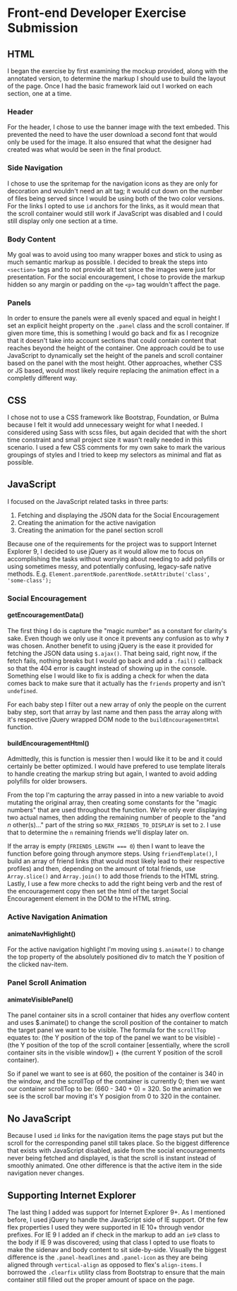 # Front-end Developer Exercise Submission

## HTML

I began the exercise by first examining the mockup provided, along with the annotated version, to determine the markup I should use to build the layout of the page. Once I had the basic framework laid out I worked on each section, one at a time.

### Header

For the header, I chose to use the banner image with the text embeded. This prevented the need to have the user download a second font that would only be used for the image. It also ensured that what the designer had created was what would be seen in the final product.

### Side Navigation

I chose to use the spritemap for the navigation icons as they are only for decoration and wouldn't need an alt tag; it would cut down on the number of files being served since I would be using both of the two color versions. For the links I opted to use `id` anchors for the links, as it would mean that the scroll container would still work if JavaScript was disabled and I could still display only one section at a time.

### Body Content

My goal was to avoid using too many wrapper boxes and stick to using as much semantic markup as possible. I decided to break the steps into `<section>` tags and to not provide alt text since the images were just for presentation. For the social encouragement, I chose to provide the markup hidden so any margin or padding on the `<p>` tag wouldn't affect the page.

### Panels

In order to ensure the panels were all evenly spaced and equal in height I set an explicit height property on the `.panel` class and the scroll container. If given more time, this is something I would go back and fix as I recognize that it doesn't take into account sections that could contain content that reaches beyond the height of the container. One approach could be to use JavaScript to dynamically set the height of the panels and scroll container based on the panel with the most height. Other approaches, whether CSS or JS based, would most likely require replacing the animation effect in a completly different way.

## CSS

I chose not to use a CSS framework like Bootstrap, Foundation, or Bulma because I felt it would add unnecessary weight for what I needed. I considered using Sass with scss files, but again decided that with the short time constraint and small project size it wasn't really needed in this scenario. I used a few CSS comments for my own sake to mark the various groupings of styles and I tried to keep my selectors as minimal and flat as possible.

## JavaScript

I focused on the JavaScript related tasks in three parts:

1. Fetching and displaying the JSON data for the Social Encouragement
2. Creating the animation for the active navigation
3. Creating the animation for the panel section scroll

Because one of the requirements for the project was to support Internet Explorer 9, I decided to use jQuery as it would allow me to focus on accomplishing the tasks without worrying about needing to add polyfills or using sometimes messy, and potentially confusing, legacy-safe native methods. E.g. `Element.parentNode.parentNode.setAttribute('class', 'some-class');`

### Social Encouragement

#### getEncouragementData()

The first thing I do is capture the "magic number" as a constant for clarity's sake. Even though we only use it once it prevents any confusion as to why **`7`** was chosen. Another benefit to using jQuery is the ease it provided for fetching the JSON data using `$.ajax()`. That being said, right now, if the fetch fails, nothing breaks but I would go back and add a `.fail()` callback so that the 404 error is caught instead of showing up in the console. Something else I would like to fix is adding a check for when the data comes back to make sure that it actually has the `friends` property and isn't `undefined`.

For each baby step I filter out a new array of only the people on the current baby step, sort that array by last name and then pass the array along with it's respective jQuery wrapped DOM node to the `buildEncouragementHtml` function.

#### buildEncouragementHtml()

Admittedly, this is function is messier then I would like it to be and it could certainly be better optimized. I would have prefered to use template literals to handle creating the markup string but again, I wanted to avoid adding polyfills for older browsers.

From the top I'm capturing the array passed in into a new variable to avoid mutating the original array, then creating some constants for the "magic numbers" that are used throughout the function. We're only ever displaying two actual names, then adding the remaining number of people to the "and _n_ other(s)..." part of the string so `MAX_FRIENDS_TO_DISPLAY` is set to `2`. I use that to determine the `n` remaining friends we'll display later on.

If the array is empty (`FRIENDS_LENGTH === 0`) then I want to leave the function before going through anymore steps. Using `friendTemplate()`, I build an array of friend links (that would most likely lead to their respective profiles) and then, depending on the amount of total friends, use `Array.slice()` and `Array.join()` to add those friends to the HTML string. Lastly, I use a few more checks to add the right being verb and the rest of the encouragement copy then set the html of the target Social Encouragement element in the DOM to the HTML string.

### Active Navigation Animation

#### animateNavHighlight()

For the active navigation highlight I'm moving using `$.animate()` to change the top property of the absolutely positioned div to match the Y position of the clicked nav-item.

### Panel Scroll Animation

#### animateVisiblePanel()

The panel container sits in a scroll container that hides any overflow content and uses \$.animate() to change the scroll position of the container to match the target panel we want to be visible. The formula for the `scrollTop` equates to: (the Y position of the top of the panel we want to be visible) - (the Y position of the top of the scroll container [essentially, where the scroll container sits in the visible window]) + (the current Y position of the scroll container).

So if panel we want to see is at 660, the position of the container is 340 in the window, and the scrollTop of the container is currently 0; then we want our container scrollTop to be: (660 - 340 + 0) = 320. So the animation we see is the scroll bar moving it's Y posigion from 0 to 320 in the container.

## No JavaScript

Because I used `id` links for the navigation items the page stays put but the scroll for the corresponding panel still takes place. So the biggest difference that exists with JavaScript disabled, aside from the social encouragements never being fetched and displayed, is that the scroll is instant instead of smoothly animated. One other difference is that the active item in the side navigation never changes.

## Supporting Internet Explorer

The last thing I added was support for Internet Explorer 9+. As I mentioned before, I used jQuery to handle the JavaScript side of IE support. Of the few flex properties I used they were supported in IE 10+ through vendor prefixes. For IE 9 I added an if check in the markup to add an `ie9` class to the body if IE 9 was discovered; using that class I opted to use floats to make the sidenav and body content to sit side-by-side. Visually the biggest difference is the `.panel-headlines` and `.panel-icon` as they are being aligned through `vertical-align` as opposed to flex's `align-items`. I borrowed the `.clearfix` utility class from Bootstrap to ensure that the main container still filled out the proper amount of space on the page.
